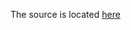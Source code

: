 The source is located [here](https://pitt-my.sharepoint.com/personal/jos220_pitt_edu/_layouts/15/onedrive.aspx?id=%2Fpersonal%2Fjos220%5Fpitt%5Fedu%2FDocuments%2FOWLNETS%2DUMLS%2DGRAPH)
